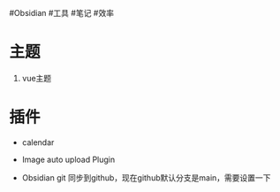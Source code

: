 #Obsidian #工具 #笔记 #效率

# 主题
1. vue主题


# 插件
* calendar

* Image auto upload Plugin

* Obsidian git
  同步到github，现在github默认分支是main，需要设置一下

